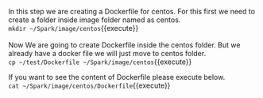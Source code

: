 In this step we are creating a Dockerfile for centos.
For this first we need to create a folder inside image folder named as centos.<br>
`mkdir ~/Spark/image/centos`{{execute}}
<br>
<br>Now We are going to create Dockerfile inside the centos folder. But we already have a docker file we will just move to centos folder.<br>
`cp ~/test/Dockerfile ~/Spark/image/centos`{{execute}}

If you want to see the content of Dockerfile please execute below.<br>
`cat ~/Spark/image/centos/Dockerfile`{{execute}}
